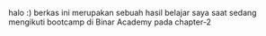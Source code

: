 halo :)
berkas ini merupakan sebuah hasil belajar saya saat sedang mengikuti bootcamp di Binar Academy pada chapter-2

